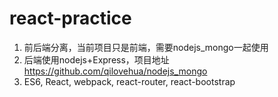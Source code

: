 # react-practice
1. 前后端分离，当前项目只是前端，需要nodejs_mongo一起使用
1. 后端使用nodejs+Express，项目地址 https://github.com/qilovehua/nodejs_mongo
1. ES6, React, webpack, react-router, react-bootstrap
